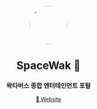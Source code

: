 <p align="center">
    <img src="https://github.com/waktaplay/.github/assets/67222970/007e70eb-10ad-4404-8383-e1beaa7e341b" align="center" width="100px" style="border-radius: 50%;">
</p>

<h1 align="center">SpaceWak 🚀</h1>
<h3 align="center">왁타버스 종합 엔터테인먼트 포털</h3>
<p align="center">
    <a href="https://waktaplay.com/" target="_blank">🔗 Website</a>
</p>

